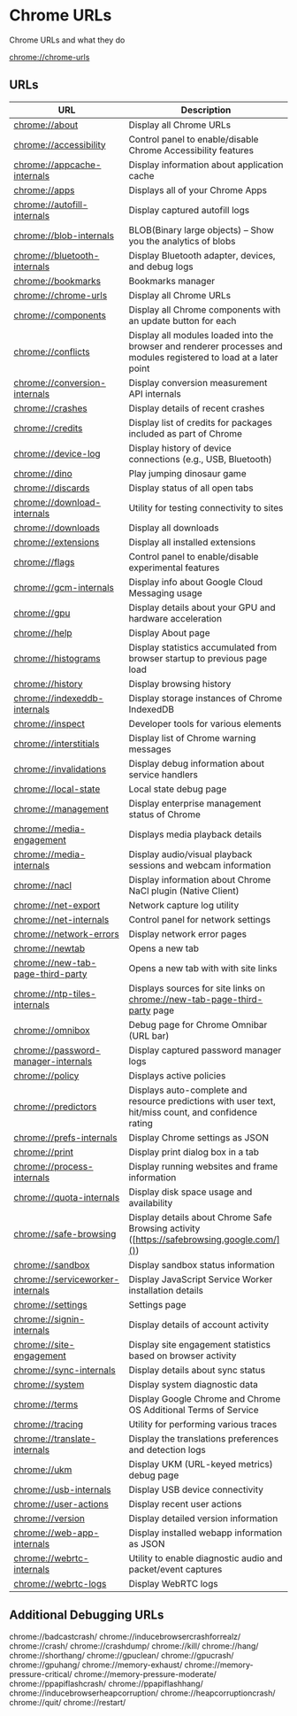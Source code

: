 # Chrome URLs
Chrome URLs and what they do

[chrome://chrome-urls]()

## URLs

| URL | Description |
---|---
| [chrome://about]() | Display all Chrome URLs |
| [chrome://accessibility]() | Control panel to enable/disable Chrome Accessibility features |
| [chrome://appcache-internals]() | Display information about application cache |
| [chrome://apps]() | Displays all of your Chrome Apps |
| [chrome://autofill-internals]() | Display captured autofill logs |
| [chrome://blob-internals]() | BLOB(Binary large objects) – Show you the analytics of blobs |
| [chrome://bluetooth-internals]() | Display Bluetooth adapter, devices, and debug logs | 
| [chrome://bookmarks]() | Bookmarks manager |
| [chrome://chrome-urls]() | Display all Chrome URLs |
| [chrome://components]() | Display all Chrome components with an update button for each |
| [chrome://conflicts]() | Display all modules loaded into the browser and renderer processes and modules registered to load at a later point |
| [chrome://conversion-internals]() | Display conversion measurement API internals |
| [chrome://crashes]() | Display details of recent crashes |
| [chrome://credits]() | Display list of credits for packages included as part of Chrome |
| [chrome://device-log]() | Display history of device connections (e.g., USB, Bluetooth) |
| [chrome://dino]() | Play jumping dinosaur game |
| [chrome://discards]() | Display status of all open tabs |
| [chrome://download-internals]() | Utility for testing connectivity to sites |
| [chrome://downloads]() | Display all downloads |
| [chrome://extensions]() | Display all installed extensions |
| [chrome://flags]() | Control panel to enable/disable experimental features |
| [chrome://gcm-internals]() | Display info about Google Cloud Messaging usage |
| [chrome://gpu]() | Display details about your GPU and hardware acceleration |
| [chrome://help]() | Display About page |
| [chrome://histograms]() | Display statistics accumulated from browser startup to previous page load |
| [chrome://history]() | Display browsing history |
| [chrome://indexeddb-internals]() | Display storage instances of Chrome IndexedDB |
| [chrome://inspect]() | Developer tools for various elements |
| [chrome://interstitials]() | Display list of Chrome warning messages |
| [chrome://invalidations]() | Display debug information about service handlers |
| [chrome://local-state]() | Local state debug page |
| [chrome://management]() | Display enterprise management status of Chrome | 
| [chrome://media-engagement]() | Displays media playback details |
| [chrome://media-internals]() | Display audio/visual playback sessions and webcam information |
| [chrome://nacl]() | Display information about Chrome NaCl plugin (Native Client) |
| [chrome://net-export]() | Network capture log utility |
| [chrome://net-internals]() | Control panel for network settings |
| [chrome://network-errors]() | Display network error pages |
| [chrome://newtab]() | Opens a new tab |
| [chrome://new-tab-page-third-party]() | Opens a new tab with with site links |
| [chrome://ntp-tiles-internals]() | Displays sources for site links on [chrome://new-tab-page-third-party]() page |
| [chrome://omnibox]() | Debug page for Chrome Omnibar (URL bar) |
| [chrome://password-manager-internals]() | Display captured password manager logs |
| [chrome://policy]() | Displays active policies |
| [chrome://predictors]() | Displays auto-complete and resource predictions with user text, hit/miss count, and confidence rating |
| [chrome://prefs-internals]() | Display Chrome settings as JSON |
| [chrome://print]() | Display print dialog box in a tab |
| [chrome://process-internals]() | Display running websites and frame information |
| [chrome://quota-internals]() | Display disk space usage and availability |
| [chrome://safe-browsing]() | Display details about Chrome Safe Browsing activity ([https://safebrowsing.google.com/]()) |
| [chrome://sandbox]() | Display sandbox status information |
| [chrome://serviceworker-internals]() | Display JavaScript Service Worker installation details |
| [chrome://settings]() | Settings page |
| [chrome://signin-internals]() | Display details of account activity |
| [chrome://site-engagement]() | Display site engagement statistics based on browser activity |
| [chrome://sync-internals]() | Display details about sync status |
| [chrome://system]() | Display system diagnostic data |
| [chrome://terms]() | Display Google Chrome and Chrome OS Additional Terms of Service |
| [chrome://tracing]() | Utility for performing various traces |
| [chrome://translate-internals]() | Display the translations preferences and detection logs |
| [chrome://ukm]() | Display UKM (URL-keyed metrics) debug page |
| [chrome://usb-internals]() | Display USB device connectivity |
| [chrome://user-actions]() | Display recent user actions |
| [chrome://version]() | Display detailed version information |
| [chrome://web-app-internals]() | Display installed webapp information as JSON |
| [chrome://webrtc-internals]() | Utility to enable diagnostic audio and packet/event captures |
| [chrome://webrtc-logs]() | Display WebRTC logs |


## Additional Debugging URLs
chrome://badcastcrash/
chrome://inducebrowsercrashforrealz/
chrome://crash/
chrome://crashdump/
chrome://kill/
chrome://hang/
chrome://shorthang/
chrome://gpuclean/
chrome://gpucrash/
chrome://gpuhang/
chrome://memory-exhaust/
chrome://memory-pressure-critical/
chrome://memory-pressure-moderate/
chrome://ppapiflashcrash/
chrome://ppapiflashhang/
chrome://inducebrowserheapcorruption/
chrome://heapcorruptioncrash/
chrome://quit/
chrome://restart/